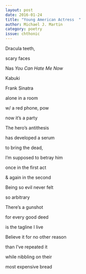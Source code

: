 ```yaml
---
layout: post 
date: 2016-01-24
title: "Young American Actress  "
author: Michael J. Martin
category: poetry
issue: chthonic
---
```

Dracula teeth,  

scary faces  

Nas _You Can Hate Me Now_  

Kabuki  

Frank Sinatra  

alone in a room  

w/ a red phone, pow  

now it’s a party  

The hero’s antithesis  

has developed a serum  

to bring the dead,  

I’m supposed to betray him  

once in the first act  

& again in the second  

Being so evil never felt  

so arbitrary  

There’s a gunshot  

for every good deed  

is the tagline I live  

Believe it for no other reason  

than I’ve repeated it  

while nibbling on their  

most expensive bread